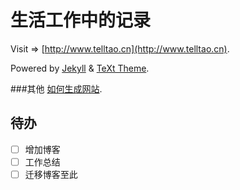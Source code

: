 # 生活工作中的记录

Visit => [http://www.telltao.cn](http://www.telltao.cn).

Powered by [Jekyll](https://jekyllrb.com/) & [TeXt Theme](https://github.com/kitian616/jekyll-TeXt-theme).

###其他
[如何生成网站](http://www.ruanyifeng.com/blog/2012/08/blogging_with_jekyll.html).

## 待办

* [ ] 增加博客
* [ ] 工作总结
* [ ] 迁移博客至此
